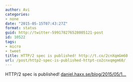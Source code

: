 ```yaml
---
author: Avi
categories:
- none
date: "2015-05-15T07:43:27Z"
format: status
guid: http://twitter-599178276528005121-post
id: 10522
tags:
- micro
- tweet
title: HTTP/2 spec is published! http://t.co/2cnXqmGm60
url: /post/http2-spec-is-published-httpt-co2cnxqmgm60/
---
```

HTTP/2 spec is published! [daniel.haxx.se/blog/2015/05/1…](http://daniel.haxx.se/blog/2015/05/15/rfc-7540-is-http2/)